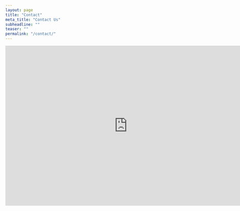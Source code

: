 ```yaml
---
layout: page
title: "Contact"
meta_title: "Contact Us"
subheadline: ""
teaser: ""
permalink: "/contact/"
---
```

<iframe src="https://docs.google.com/forms/d/13Ki4iESN0UiXdABeZyhEt4JG9D-UFy60AcueDH66xfE/viewform?embedded=true" width="760" height="500" frameborder="0" marginheight="0" marginwidth="0"></iframe>
